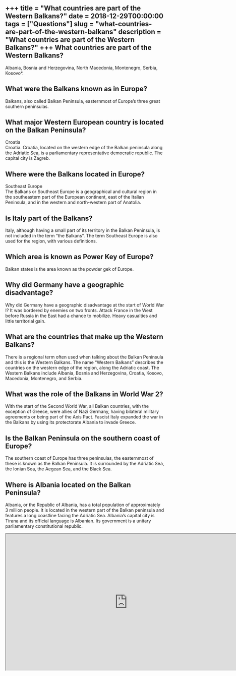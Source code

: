 +++
title = "What countries are part of the Western Balkans?"
date = 2018-12-29T00:00:00
tags = ["Questions"]
slug = "what-countries-are-part-of-the-western-balkans"
description = "What countries are part of the Western Balkans?"
+++
What countries are part of the Western Balkans?
-----------------------------------------------

Albania, Bosnia and Herzegovina, North Macedonia, Montenegro, Serbia, Kosovo\*.

What were the Balkans known as in Europe?
-----------------------------------------

Balkans, also called Balkan Peninsula, easternmost of Europe’s three great southern peninsulas.

What major Western European country is located on the Balkan Peninsula?
-----------------------------------------------------------------------

Croatia  
Croatia. Croatia, located on the western edge of the Balkan peninsula along the Adriatic Sea, is a parliamentary representative democratic republic. The capital city is Zagreb.

Where were the Balkans located in Europe?
-----------------------------------------

Southeast Europe  
The Balkans or Southeast Europe is a geographical and cultural region in the southeastern part of the European continent, east of the Italian Peninsula, and in the western and north-western part of Anatolia.

Is Italy part of the Balkans?
-----------------------------

Italy, although having a small part of its territory in the Balkan Peninsula, is not included in the term “the Balkans”. The term Southeast Europe is also used for the region, with various definitions.

Which area is known as Power Key of Europe?
-------------------------------------------

Balkan states is the area known as the powder gek of Europe.

Why did Germany have a geographic disadvantage?
-----------------------------------------------

Why did Germany have a geographic disadvantage at the start of World War I? It was bordered by enemies on two fronts. Attack France in the West before Russia in the East had a chance to mobilize. Heavy casualties and little territorial gain.

What are the countries that make up the Western Balkans?
--------------------------------------------------------

There is a regional term often used when talking about the Balkan Peninsula and this is the Western Balkans. The name “Western Balkans” describes the countries on the western edge of the region, along the Adriatic coast. The Western Balkans include Albania, Bosnia and Herzegovina, Croatia, Kosovo, Macedonia, Montenegro, and Serbia.

What was the role of the Balkans in World War 2?
------------------------------------------------

With the start of the Second World War, all Balkan countries, with the exception of Greece, were allies of Nazi Germany, having bilateral military agreements or being part of the Axis Pact. Fascist Italy expanded the war in the Balkans by using its protectorate Albania to invade Greece.

Is the Balkan Peninsula on the southern coast of Europe?
--------------------------------------------------------

The southern coast of Europe has three peninsulas, the easternmost of these is known as the Balkan Peninsula. It is surrounded by the Adriatic Sea, the Ionian Sea, the Aegean Sea, and the Black Sea.

Where is Albania located on the Balkan Peninsula?
-------------------------------------------------

Albania, or the Republic of Albania, has a total population of approximately 3 million people. It is located in the western part of the Balkan peninsula and features a long coastline facing the Adriatic Sea. Albania’s capital city is Tirana and its official language is Albanian. Its government is a unitary parliamentary constitutional republic.

<iframe allow="accelerometer; autoplay; clipboard-write; encrypted-media; gyroscope; picture-in-picture" allowfullscreen="" class="__youtube_prefs__  epyt-is-override  no-lazyload" data-no-lazy="1" data-origheight="433" data-origwidth="770" data-skipgform_ajax_framebjll="" height="433" id="_ytid_79161" loading="lazy" src="https://www.youtube.com/embed/gC9oQOrO-zA?enablejsapi=1&autoplay=0&cc_load_policy=0&cc_lang_pref=&iv_load_policy=1&loop=0&modestbranding=0&rel=1&fs=1&playsinline=0&autohide=2&theme=dark&color=red&controls=1&" title="YouTube player" width="770"></iframe>